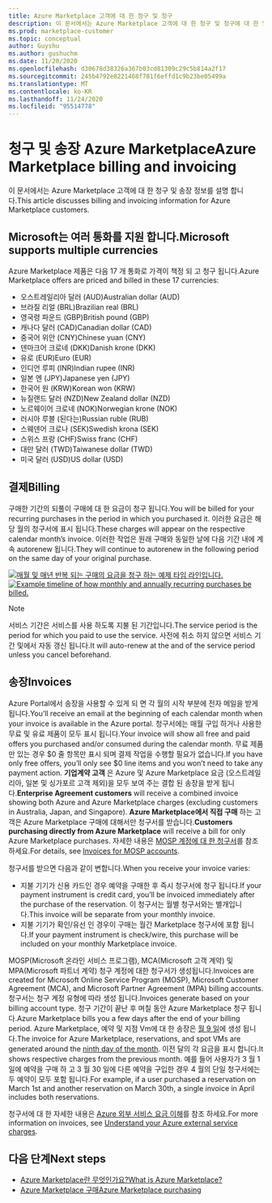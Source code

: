 ```yaml
---
title: Azure Marketplace 고객에 대 한 청구 및 청구
description: 이 문서에서는 Azure Marketplace 고객에 대 한 청구 및 청구에 대 한 일반적인 질문을 설명 합니다.
ms.prod: marketplace-customer
ms.topic: conceptual
author: Guyshu
ms.author: gushuchm
ms.date: 11/20/2020
ms.openlocfilehash: d30678d38326a367b03cd81309c29c5b814a2f17
ms.sourcegitcommit: 245b4792e8221468f781f6effd1c9b23be05499a
ms.translationtype: MT
ms.contentlocale: ko-KR
ms.lasthandoff: 11/24/2020
ms.locfileid: "95514778"
---
```

# <a name="azure-marketplace-billing-and-invoicing"></a><span data-ttu-id="d9653-103">청구 및 송장 Azure Marketplace</span><span class="sxs-lookup"><span data-stu-id="d9653-103">Azure Marketplace billing and invoicing</span></span>

<span data-ttu-id="d9653-104">이 문서에서는 Azure Marketplace 고객에 대 한 청구 및 송장 정보를 설명 합니다.</span><span class="sxs-lookup"><span data-stu-id="d9653-104">This article discusses billing and invoicing information for Azure Marketplace customers.</span></span>

## <a name="microsoft-supports-multiple-currencies"></a><span data-ttu-id="d9653-105">Microsoft는 여러 통화를 지원 합니다.</span><span class="sxs-lookup"><span data-stu-id="d9653-105">Microsoft supports multiple currencies</span></span>

<span data-ttu-id="d9653-106">Azure Marketplace 제품은 다음 17 개 통화로 가격이 책정 되 고 청구 됩니다.</span><span class="sxs-lookup"><span data-stu-id="d9653-106">Azure Marketplace offers are priced and billed in these 17 currencies:</span></span>

- <span data-ttu-id="d9653-107">오스트레일리아 달러 (AUD)</span><span class="sxs-lookup"><span data-stu-id="d9653-107">Australian dollar (AUD)</span></span>
- <span data-ttu-id="d9653-108">브라질 리얼 (BRL)</span><span class="sxs-lookup"><span data-stu-id="d9653-108">Brazilian real (BRL)</span></span>
- <span data-ttu-id="d9653-109">영국령 파운드 (GBP)</span><span class="sxs-lookup"><span data-stu-id="d9653-109">British pound (GBP)</span></span>
- <span data-ttu-id="d9653-110">캐나다 달러 (CAD)</span><span class="sxs-lookup"><span data-stu-id="d9653-110">Canadian dollar (CAD)</span></span>
- <span data-ttu-id="d9653-111">중국어 위안 (CNY)</span><span class="sxs-lookup"><span data-stu-id="d9653-111">Chinese yuan (CNY)</span></span>
- <span data-ttu-id="d9653-112">덴마크어 크로네 (DKK)</span><span class="sxs-lookup"><span data-stu-id="d9653-112">Danish krone (DKK)</span></span>
- <span data-ttu-id="d9653-113">유로 (EUR)</span><span class="sxs-lookup"><span data-stu-id="d9653-113">Euro (EUR)</span></span>
- <span data-ttu-id="d9653-114">인디언 루피 (INR)</span><span class="sxs-lookup"><span data-stu-id="d9653-114">Indian rupee (INR)</span></span>
- <span data-ttu-id="d9653-115">일본 엔 (JPY)</span><span class="sxs-lookup"><span data-stu-id="d9653-115">Japanese yen (JPY)</span></span>
- <span data-ttu-id="d9653-116">한국어 원 (KRW)</span><span class="sxs-lookup"><span data-stu-id="d9653-116">Korean won (KRW)</span></span>
- <span data-ttu-id="d9653-117">뉴질랜드 달러 (NZD)</span><span class="sxs-lookup"><span data-stu-id="d9653-117">New Zealand dollar (NZD)</span></span>
- <span data-ttu-id="d9653-118">노르웨이어 크로네 (NOK)</span><span class="sxs-lookup"><span data-stu-id="d9653-118">Norwegian krone (NOK)</span></span>
- <span data-ttu-id="d9653-119">러시아 루블 (된다는)</span><span class="sxs-lookup"><span data-stu-id="d9653-119">Russian ruble (RUB)</span></span>
- <span data-ttu-id="d9653-120">스웨덴어 크로나 (SEK)</span><span class="sxs-lookup"><span data-stu-id="d9653-120">Swedish krona (SEK)</span></span>
- <span data-ttu-id="d9653-121">스위스 프랑 (CHF)</span><span class="sxs-lookup"><span data-stu-id="d9653-121">Swiss franc (CHF)</span></span>
- <span data-ttu-id="d9653-122">대만 달러 (TWD)</span><span class="sxs-lookup"><span data-stu-id="d9653-122">Taiwanese dollar (TWD)</span></span>
- <span data-ttu-id="d9653-123">미국 달러 (USD)</span><span class="sxs-lookup"><span data-stu-id="d9653-123">US dollar (USD)</span></span>

## <a name="billing"></a><span data-ttu-id="d9653-124">결제</span><span class="sxs-lookup"><span data-stu-id="d9653-124">Billing</span></span>

<span data-ttu-id="d9653-125">구매한 기간의 되풀이 구매에 대 한 요금이 청구 됩니다.</span><span class="sxs-lookup"><span data-stu-id="d9653-125">You will be billed for your recurring purchases in the period in which you purchased it.</span></span> <span data-ttu-id="d9653-126">이러한 요금은 해당 월의 청구서에 표시 됩니다.</span><span class="sxs-lookup"><span data-stu-id="d9653-126">These charges will appear on the respective calendar month’s invoice.</span></span> <span data-ttu-id="d9653-127">이러한 작업은 원래 구매와 동일한 날에 다음 기간 내에 계속 autorenew 됩니다.</span><span class="sxs-lookup"><span data-stu-id="d9653-127">They will continue to autorenew in the following period on the same day of your original purchase.</span></span>

<span data-ttu-id="d9653-128">[![매월 및 매년 반복 되는 구매의 요금을 청구 하는 예제 타임 라인입니다.](media/billing/billing-charges-recurring.png)](media/billing/billing-charges-recurring.png#lightbox)</span><span class="sxs-lookup"><span data-stu-id="d9653-128">[![Example timeline of how monthly and annually recurring purchases be billed.](media/billing/billing-charges-recurring.png)](media/billing/billing-charges-recurring.png#lightbox)</span></span>

>[!NOTE]
> <span data-ttu-id="d9653-129">서비스 기간은 서비스를 사용 하도록 지불 된 기간입니다.</span><span class="sxs-lookup"><span data-stu-id="d9653-129">The service period is the period for which you paid to use the service.</span></span> <span data-ttu-id="d9653-130">사전에 취소 하지 않으면 서비스 기간 및에서 자동 갱신 됩니다.</span><span class="sxs-lookup"><span data-stu-id="d9653-130">It will auto-renew at the and of the service period unless you cancel beforehand.</span></span>

## <a name="invoices"></a><span data-ttu-id="d9653-131">송장</span><span class="sxs-lookup"><span data-stu-id="d9653-131">Invoices</span></span>

<span data-ttu-id="d9653-132">Azure Portal에서 송장을 사용할 수 있게 되 면 각 월의 시작 부분에 전자 메일을 받게 됩니다.</span><span class="sxs-lookup"><span data-stu-id="d9653-132">You’ll receive an email at the beginning of each calendar month when your invoice is available in the Azure portal.</span></span> <span data-ttu-id="d9653-133">청구서에는 매월 구입 하거나 사용한 무료 및 유료 제품이 모두 표시 됩니다.</span><span class="sxs-lookup"><span data-stu-id="d9653-133">Your invoice will show all free and paid offers you purchased and/or consumed during the calendar month.</span></span> <span data-ttu-id="d9653-134">무료 제품만 있는 경우 $0 줄 항목만 표시 되며 결제 작업을 수행할 필요가 없습니다.</span><span class="sxs-lookup"><span data-stu-id="d9653-134">If you have only free offers, you’ll only see $0 line items and you won’t need to take any payment action.</span></span> <span data-ttu-id="d9653-135">**기업계약 고객** 은 Azure 및 Azure Marketplace 요금 (오스트레일리아, 일본 및 싱가포르 고객 제외)을 모두 보여 주는 결합 된 송장을 받게 됩니다.</span><span class="sxs-lookup"><span data-stu-id="d9653-135">**Enterprise Agreement customers** will receive a combined invoice showing both Azure and Azure Marketplace charges (excluding customers in Australia, Japan, and Singapore).</span></span> <span data-ttu-id="d9653-136">**Azure Marketplace에서 직접 구매** 하는 고객은 Azure Marketplace 구매에 대해서만 청구서를 받습니다.</span><span class="sxs-lookup"><span data-stu-id="d9653-136">**Customers purchasing directly from Azure Marketplace** will receive a bill for only Azure Marketplace purchases.</span></span> <span data-ttu-id="d9653-137">자세한 내용은 [MOSP 계정에 대 한 청구서](/azure/cost-management-billing/understand/download-azure-invoice#invoices-for-mosp-billing-accounts)를 참조 하세요.</span><span class="sxs-lookup"><span data-stu-id="d9653-137">For details, see [Invoices for MOSP accounts](/azure/cost-management-billing/understand/download-azure-invoice#invoices-for-mosp-billing-accounts).</span></span>

<span data-ttu-id="d9653-138">청구서를 받으면 다음과 같이 변합니다.</span><span class="sxs-lookup"><span data-stu-id="d9653-138">When you receive your invoice varies:</span></span>

- <span data-ttu-id="d9653-139">지불 기기가 신용 카드인 경우 예약을 구매한 후 즉시 청구서에 청구 됩니다.</span><span class="sxs-lookup"><span data-stu-id="d9653-139">If your payment instrument is credit card, you’ll be invoiced immediately after the purchase of the reservation.</span></span> <span data-ttu-id="d9653-140">이 청구서는 월별 청구서와는 별개입니다.</span><span class="sxs-lookup"><span data-stu-id="d9653-140">This invoice will be separate from your monthly invoice.</span></span>
- <span data-ttu-id="d9653-141">지불 기기가 확인/유선 인 경우이 구매는 월간 Marketplace 청구서에 포함 됩니다.</span><span class="sxs-lookup"><span data-stu-id="d9653-141">If your payment instrument is check/wire, this purchase will be included on your monthly Marketplace invoice.</span></span>

<span data-ttu-id="d9653-142">MOSP(Microsoft 온라인 서비스 프로그램), MCA(Microsoft 고객 계약) 및 MPA(Microsoft 파트너 계약) 청구 계정에 대한 청구서가 생성됩니다.</span><span class="sxs-lookup"><span data-stu-id="d9653-142">Invoices are created for Microsoft Online Service Program (MOSP), Microsoft Customer Agreement (MCA), and Microsoft Partner Agreement (MPA) billing accounts.</span></span> <span data-ttu-id="d9653-143">청구서는 청구 계정 유형에 따라 생성 됩니다.</span><span class="sxs-lookup"><span data-stu-id="d9653-143">Invoices generate based on your billing account type.</span></span> <span data-ttu-id="d9653-144">청구 기간이 끝난 후 며칠 동안 Azure Marketplace 청구 됩니다.</span><span class="sxs-lookup"><span data-stu-id="d9653-144">Azure Marketplace bills you a few days after the end of your billing period.</span></span> <span data-ttu-id="d9653-145">Azure Marketplace, 예약 및 지점 Vm에 대 한 송장은 [월 9 일](/azure/cost-management-billing/understand/download-azure-invoice#invoices-for-mosp-billing-accounts)에 생성 됩니다.</span><span class="sxs-lookup"><span data-stu-id="d9653-145">The invoice for Azure Marketplace, reservations, and spot VMs are generated around the [ninth day of the month](/azure/cost-management-billing/understand/download-azure-invoice#invoices-for-mosp-billing-accounts).</span></span> <span data-ttu-id="d9653-146">이전 달의 각 요금을 표시 합니다.</span><span class="sxs-lookup"><span data-stu-id="d9653-146">It shows respective charges from the previous month.</span></span> <span data-ttu-id="d9653-147">예를 들어 사용자가 3 월 1 일에 예약을 구매 하 고 3 월 30 일에 다른 예약을 구입한 경우 4 월의 단일 청구서에는 두 예약이 모두 포함 됩니다.</span><span class="sxs-lookup"><span data-stu-id="d9653-147">For example, if a user purchased a reservation on March 1st and another reservation on March 30th, a single invoice in April includes both reservations.</span></span>

<span data-ttu-id="d9653-148">청구서에 대 한 자세한 내용은 [Azure 외부 서비스 요금 이해](/azure/cost-management-billing/understand/understand-azure-marketplace-charges)를 참조 하세요.</span><span class="sxs-lookup"><span data-stu-id="d9653-148">For more information on invoices, see [Understand your Azure external service charges](/azure/cost-management-billing/understand/understand-azure-marketplace-charges).</span></span>

## <a name="next-steps"></a><span data-ttu-id="d9653-149">다음 단계</span><span class="sxs-lookup"><span data-stu-id="d9653-149">Next steps</span></span>

- [<span data-ttu-id="d9653-150">Azure Marketplace란 무엇인가요?</span><span class="sxs-lookup"><span data-stu-id="d9653-150">What is Azure Marketplace?</span></span>](azure-marketplace-overview.md)
- [<span data-ttu-id="d9653-151">Azure Marketplace 구매</span><span class="sxs-lookup"><span data-stu-id="d9653-151">Azure Marketplace purchasing</span></span>](azure-purchasing-invoicing.md)
